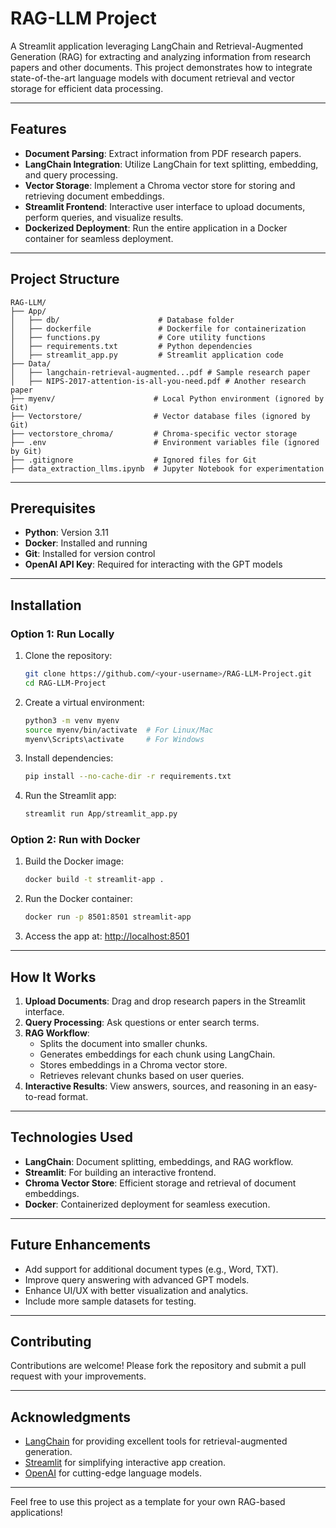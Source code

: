 
# RAG-LLM Project

A Streamlit application leveraging LangChain and Retrieval-Augmented Generation (RAG) for extracting and analyzing information from research papers and other documents. This project demonstrates how to integrate state-of-the-art language models with document retrieval and vector storage for efficient data processing.

---

## Features

- **Document Parsing**: Extract information from PDF research papers.
- **LangChain Integration**: Utilize LangChain for text splitting, embedding, and query processing.
- **Vector Storage**: Implement a Chroma vector store for storing and retrieving document embeddings.
- **Streamlit Frontend**: Interactive user interface to upload documents, perform queries, and visualize results.
- **Dockerized Deployment**: Run the entire application in a Docker container for seamless deployment.

---

## Project Structure

```
RAG-LLM/
├── App/
│   ├── db/                      # Database folder
│   ├── dockerfile               # Dockerfile for containerization
│   ├── functions.py             # Core utility functions
│   ├── requirements.txt         # Python dependencies
│   ├── streamlit_app.py         # Streamlit application code
├── Data/
│   ├── langchain-retrieval-augmented...pdf # Sample research paper
│   ├── NIPS-2017-attention-is-all-you-need.pdf # Another research paper
├── myenv/                      # Local Python environment (ignored by Git)
├── Vectorstore/                # Vector database files (ignored by Git)
├── vectorstore_chroma/         # Chroma-specific vector storage
├── .env                        # Environment variables file (ignored by Git)
├── .gitignore                  # Ignored files for Git
├── data_extraction_llms.ipynb  # Jupyter Notebook for experimentation
```

---

## Prerequisites

- **Python**: Version 3.11
- **Docker**: Installed and running
- **Git**: Installed for version control
- **OpenAI API Key**: Required for interacting with the GPT models

---

## Installation

### Option 1: Run Locally
1. Clone the repository:
   ```bash
   git clone https://github.com/<your-username>/RAG-LLM-Project.git
   cd RAG-LLM-Project
   ```

2. Create a virtual environment:
   ```bash
   python3 -m venv myenv
   source myenv/bin/activate  # For Linux/Mac
   myenv\Scripts\activate     # For Windows
   ```

3. Install dependencies:
   ```bash
   pip install --no-cache-dir -r requirements.txt
   ```

4. Run the Streamlit app:
   ```bash
   streamlit run App/streamlit_app.py
   ```

### Option 2: Run with Docker
1. Build the Docker image:
   ```bash
   docker build -t streamlit-app .
   ```

2. Run the Docker container:
   ```bash
   docker run -p 8501:8501 streamlit-app
   ```

3. Access the app at: [http://localhost:8501](http://localhost:8501)

---

## How It Works

1. **Upload Documents**: Drag and drop research papers in the Streamlit interface.
2. **Query Processing**: Ask questions or enter search terms.
3. **RAG Workflow**:
   - Splits the document into smaller chunks.
   - Generates embeddings for each chunk using LangChain.
   - Stores embeddings in a Chroma vector store.
   - Retrieves relevant chunks based on user queries.
4. **Interactive Results**: View answers, sources, and reasoning in an easy-to-read format.

---

## Technologies Used

- **LangChain**: Document splitting, embeddings, and RAG workflow.
- **Streamlit**: For building an interactive frontend.
- **Chroma Vector Store**: Efficient storage and retrieval of document embeddings.
- **Docker**: Containerized deployment for seamless execution.

---

## Future Enhancements

- Add support for additional document types (e.g., Word, TXT).
- Improve query answering with advanced GPT models.
- Enhance UI/UX with better visualization and analytics.
- Include more sample datasets for testing.

---

## Contributing

Contributions are welcome! Please fork the repository and submit a pull request with your improvements.

---

## Acknowledgments

- [LangChain](https://github.com/hwchase17/langchain) for providing excellent tools for retrieval-augmented generation.
- [Streamlit](https://streamlit.io/) for simplifying interactive app creation.
- [OpenAI](https://openai.com/) for cutting-edge language models.

---

Feel free to use this project as a template for your own RAG-based applications!
```
